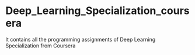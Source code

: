 # Deep_Learning_Specialization_coursera
It contains all the programming assignments of Deep Learning Specialization from Coursera
